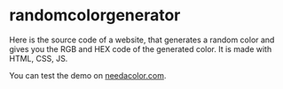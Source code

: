 # randomcolorgenerator
Here is the source code of a website, that generates a random color and gives you the RGB and HEX code of the generated color.
It is made with HTML, CSS, JS.

You can test the demo on [needacolor.com](www.needacolor.com).
